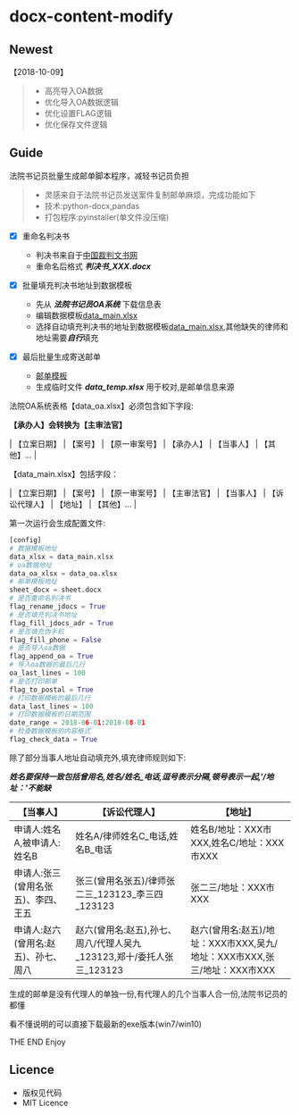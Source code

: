 
# docx-content-modify

## Newest

【2018-10-09】

> * 高亮导入OA数据
> * 优化导入OA数据逻辑
> * 优化设置FLAG逻辑
> * 优化保存文件逻辑

## Guide

法院书记员批量生成邮单脚本程序，减轻书记员负担

> * 灵感来自于法院书记员发送案件复制邮单麻烦，完成功能如下
> * 技术:python-docx,pandas
> * 打包程序:pyinstaller(单文件没压缩)

- [x] 重命名判决书
	- 判决书来自于[中国裁判文书网](http://wenshu.court.gov.cn/)
	- 重命名后格式 ***判决书_XXX.docx***

- [x] 批量填充判决书地址到数据模板
	- 先从 ***法院书记员OA系统*** 下载信息表
	- 编辑数据模板[data_main.xlsx](./demo_docs/data_main.xlsx)
 	- 选择自动填充判决书的地址到数据模板[data_main.xlsx](./demo_docs/data_main.xlsx),其他缺失的律师和地址需要***自行***填充

- [x] 最后批量生成寄送邮单
	- [邮单模板](./demo_docs/sheet.docx)
	- 生成临时文件 ***data_temp.xlsx*** 用于校对,是邮单信息来源 

法院OA系统表格【data_oa.xlsx】必须包含如下字段:

**【承办人】会转换为【主审法官】**

| 【立案日期】 | 【案号】 | 【原一审案号】 | 【承办人】 | 【当事人】 | 【其他】... |


【data_main.xlsx】包括字段：

| 【立案日期】 | 【案号】 | 【原一审案号】 | 【主审法官】 | 【当事人】 | 【诉讼代理人】 | 【地址】 | 【其他】... |


第一次运行会生成配置文件:

```python
[config]
# 数据模板地址
data_xlsx = data_main.xlsx
# oa数据地址
data_oa_xlsx = data_oa.xlsx
# 邮单模板地址
sheet_docx = sheet.docx
# 是否重命名判决书
flag_rename_jdocs = True
# 是否填充判决书地址
flag_fill_jdocs_adr = True
# 是否填充伪手机
flag_fill_phone = False
# 是否导入oa数据
flag_append_oa = True
# 导入oa数据的最后几行
oa_last_lines = 100
# 是否打印邮单
flag_to_postal = True
# 打印数据模板的最后几行
data_last_lines = 100
# 打印数据模板的日期范围
date_range = 2018-06-01:2018-08-01
# 检查数据模板的内容格式
flag_check_data = True
```

除了部分当事人地址自动填充外,填充律师规则如下:

***姓名要保持一致包括曾用名,姓名/姓名_电话,逗号表示分隔,顿号表示一起,'/地址：'不能缺***

| 【当事人】 | 【诉讼代理人】 | 【地址】 |
| --- | --- | --- |
| 申请人:姓名A,被申请人:姓名B | 姓名A/律师姓名C_电话,姓名B_电话 | 姓名B/地址：XXX市XXX,姓名C/地址：XXX市XXX |
| 申请人:张三(曾用名张五)、李四、王五 | 张三(曾用名张五)/律师张二三_123123_李三四_123123 | 张二三/地址：XXX市XXX |
| 申请人:赵六(曾用名:赵五)、孙七、周八 | 赵六(曾用名:赵五),孙七、周八/代理人吴九_123123,郑十/委托人张三_123123| 赵六(曾用名:赵五)/地址：XXX市XXX,吴九/地址：XXX市XXX,张三/地址：XXX市XXX |

生成的邮单是没有代理人的单独一份,有代理人的几个当事人合一份,法院书记员的都懂

看不懂说明的可以直接下载最新的exe版本(win7/win10)

THE END
Enjoy

## Licence

- 版权见代码
- MIT Licence
